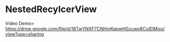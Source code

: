 # NestedRecylcerView

Video Demo= https://drive.google.com/file/d/18TwYNXF7CNHojKqpwH0zuwo8CuIEIMoo/view?usp=sharing
